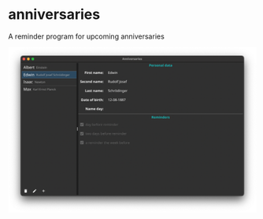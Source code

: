 # anniversaries
A reminder program for upcoming anniversaries

![GitHub Logo](/images/ScreenShot.png)
